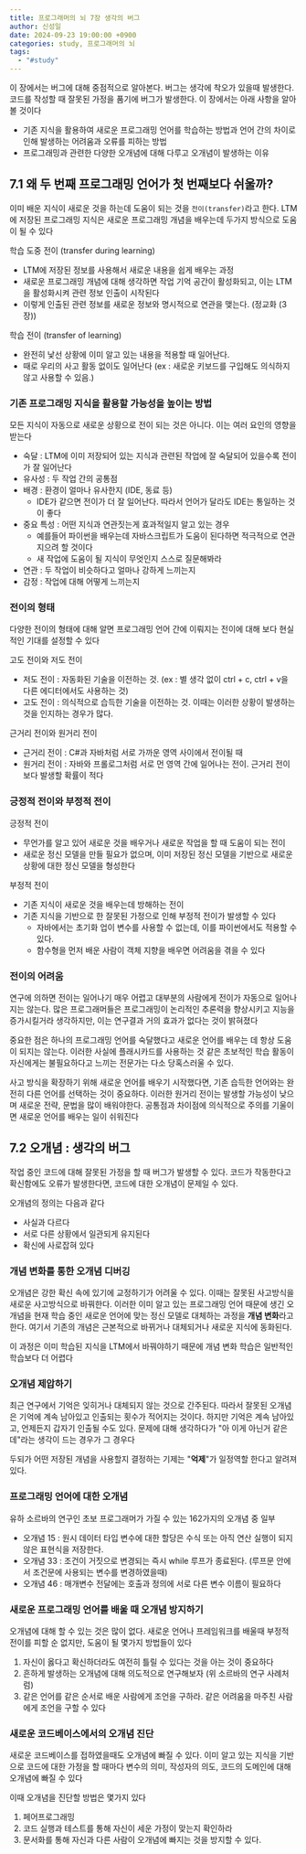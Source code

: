 ```yaml
---
title: 프로그래머의 뇌 7장 생각의 버그
author: 신성일
date: 2024-09-23 19:00:00 +0900
categories: study, 프로그래머의 뇌
tags:
  - "#study"
---
```

이 장에서는 버그에 대해 중점적으로 알아본다. 버그는 생각에 착오가 있을때 발생한다. 코드를 작성할 때 잘못된 가정을 품기에 버그가 발생한다. 이 장에서는 아래 사항을 알아볼 것이다
- 기존 지식을 활용하여 새로운 프로그래밍 언어를 학습하는 방법과 언어 간의 차이로 인해 발생하는 어려움과 오류를 피하는 방법
- 프로그래밍과 관련한 다양한 오개념에 대해 다루고 오개념이 발생하는 이유


## 7.1 왜 두 번째 프로그래밍 언어가 첫 번째보다 쉬울까?

이미 배운 지식이 새로운 것을 하는데 도움이 되는 것을  `전이(transfer)`라고 한다. LTM에 저장된 프로그래밍 지식은 새로운 프로그래밍 개념을 배우는데 두가지 방식으로 도움이 될 수 있다

학습 도중 전이 (transfer during learning)
- LTM에 저장된 정보를 사용해서 새로운 내용을 쉽게 배우는 과정
- 새로운 프로그래밍 개념에 대해 생각하면 작업 기억 공간이 활성화되고, 이는 LTM을 활성화시켜 관련 정보 인출이 시작된다 
- 이렇게 인출된 관련 정보를 새로운 정보와 명시적으로 연관을 맺는다. (정교화 (3장))


학습 전이 (transfer of learning)
- 완전히 낯선 상황에 이미 알고 있는 내용을 적용할 때 일어난다. 
- 때로 우리의 사고 활동 없이도 일어난다 (ex : 새로운 키보드를 구입해도 의식하지 않고 사용할 수 있음.)


### 기존 프로그래밍 지식을 활용할 가능성을 높이는 방법

모든 지식이 자동으로 새로운 상황으로 전이 되는 것은 아니다. 이는 여러 요인의 영향을 받는다

- 숙달 : LTM에 이미 저장되어 있는 지식과 관련된 작업에 잘 숙달되어 있을수록 전이가 잘 일어난다
- 유사성 : 두 작업 간의 공통점
- 배경 : 환경이 얼마나 유사한지 (IDE, 동료 등)
	- IDE가 같으면 전이가 더 잘 일어난다. 따라서 언어가 달라도 IDE는 통일하는 것이 좋다
- 중요 특성 : 어떤 지식과 연관짓는게 효과적일지 알고 있는 경우
	- 예를들어 파이썬을 배우는데 자바스크립트가 도움이 된다하면 적극적으로 연관지으려 할 것이다
	- 새 작업에 도움이 될 지식이 무엇인지 스스로 질문해봐라
- 연관 : 두 작업이 비슷하다고 얼마나 강하게 느끼는지
- 감정 : 작업에 대해 어떻게 느끼는지

### 전이의 형태

다양한 전이의 형태에 대해 알면 프로그래밍 언어 간에 이뤄지는 전이에 대해 보다 현실적인 기대를 설정할 수 있다

고도 전이와 저도 전이
- 저도 전이 : 자동화된 기술을 이전하는 것. (ex : 별 생각 없이 ctrl + c, ctrl + v을 다른 에디터에서도 사용하는 것)
- 고도 전이 : 의식적으로 습득한 기술을 이전하는 것. 이때는 이러한 상황이 발생하는 것을 인지하는 경우가 많다. 

근거리 전이와 원거리 전이
- 근거리 전이 : C#과 자바처럼 서로 가까운 영역 사이에서 전이될 때 
- 원거리 전이 : 자바와 프롤로그처럼 서로 먼 영역 간에 일어나는 전이. 근거리 전이보다 발생할 확률이 적다


### 긍정적 전이와 부정적 전이

긍정적 전이
- 무언가를 알고 있어 새로운 것을 배우거나 새로운 작업을 할 때 도움이 되는 전이
- 새로운 정신 모델을 만들 필요가 없으며, 이미 저장된 정신 모델을 기반으로 새로운 상황에 대한 정신 모델을 형성한다

부정적 전이
- 기존 지식이 새로운 것을 배우는데 방해하는 전이
- 기존 지식을 기반으로 한 잘못된 가정으로 인해 부정적 전이가 발생할 수 있다
	- 자바에서는 초기화 업이 변수를 사용할 수 없는데, 이를 파이썬에서도 적용할 수 있다. 
	- 함수형을 먼저 배운 사람이 객체 지향을 배우면 어려움을 겪을 수 있다

### 전이의 어려움

연구에 의하면 전이는 일어나기 매우 어렵고 대부분의 사람에게 전이가 자동으로 일어나지는 않는다. 많은 프로그래머들은 프로그래밍이 논리적인 추론력을 향상시키고 지능을 증가시킬거라 생각하지만, 이는 연구결과 거의 효과가 없다는 것이 밝혀졌다

중요한 점은 하나의 프로그래밍 언어를 숙달했다고 새로운 언어를 배우는 데 항상 도움이 되지는 않는다. 이러한 사실에 플래시카드를 사용하는 것 같은 초보적인 학습 활동이 자신에게는 불필요하다고 느끼는 전문가는 다소 당혹스러울 수 있다.

사고 방식을 확장하기 위해 새로운 언어를 배우기 시작했다면, 기존 습득한 언어와는 완전히 다른 언어를 선택하는 것이 중요하다. 이러한 원거리 전이는 발생할 가능성이 낮으며 새로운 전략, 문법을 많이 배워야한다. 공통점과 차이점에 의식적으로 주의를 기울이면 새로운 언어를 배우는 일이 쉬워진다

## 7.2 오개념 : 생각의 버그

작업 중인 코드에 대해 잘못된 가정을 할 때 버그가 발생할 수 있다. 코드가 작동한다고 확신함에도 오류가 발생한다면, 코드에 대한 오개념이 문제일 수 있다.

오개념의 정의는 다음과 같다
- 사실과 다르다
- 서로 다른 상황에서 일관되게 유지된다
- 확신에 사로잡혀 있다


### 개념 변화를 통한 오개념 디버깅

오개념은 강한 확신 속에 있기에 교정하기가 어려울 수 있다. 이때는 잘못된 사고방식을 새로운 사고방식으로 바꿔한다. 이러한 이미 알고 있는 프로그래밍 언어 때문에 생긴 오개념을 현재 학습 중인 새로운 언어에 맞는 정신 모델로 대체하는 과정을 **개념 변화**라고 한다. 여기서 기존의 개념은 근본적으로 바뀌거나 대체되거나 새로운 지식에 동화된다. 

이 과정은 이미 학습된 지식을 LTM에서 바꿔야하기 때문에 개념 변화 학습은 일반적인 학습보다 더 어렵다

### 오개념 제압하기

최근 연구에서 기억은 잊히거나 대체되지 않는 것으로 간주된다. 따라서 잘못된 오개념은 기억에 계속 남아있고 인출되는 횟수가 적어지는 것이다. 하지만 기억은 계속 남아있고, 언제든지 갑자기 인출될 수도 있다. 문제에 대해 생각하다가 "아 이게 아닌거 같은데"라는 생각이 드는 경우가 그 경우다

두되가 어떤 저장된 개념을 사용할지 결정하는 기제는 "**억제**"가 일정역할 한다고 알려져있다. 


### 프로그래밍 언어에 대한 오개념

유하 소르바의 연구인 초보 프로그래머가 가질 수 있는 162가지의 오개념 중 일부

- 오개념 15 : 원시 데이터 타입 변수에 대한 할당은 수식 또는 아직 연산 실행이 되지 않은 표현식을 저장한다. 
- 오개념 33 : 조건이 거짓으로 변경되는 즉시 while 루프가 종료된다. (루프문 안에서 조건문에 사용되는 변수를 변경하였을때)
- 오개념 46 : 매개변수 전달에는 호출과 정의에 서로 다른 변수 이름이 필요하다

### 새로운 프로그래밍 언어를 배울 때 오개념 방지하기

오개념에 대해 할 수 있는 것은 많이 없다. 새로운 언어나 프레임워크를 배울때 부정적 전이를 피할 순 없지만, 도움이 될 몇가지 방법들이 있다

1. 자신이 옳다고 확신하더라도 여전히 틀릴 수 있다는 것을 아는 것이 중요하다
2. 흔하게 발생하는 오개념에 대해 의도적으로 연구해보자 (위 소르바의 연구 사례처럼)
3. 같은 언어를 같은 순서로 배운 사람에게 조언을 구하라. 같은 어려움을 마주친 사람에게 조언을 구할 수 있다

### 새로운 코드베이스에서의 오개념 진단

새로운 코드베이스를 접하였을때도 오개념에 빠질 수 있다. 이미 알고 있는 지식을 기반으로 코드에 대한 가정을 할 때마다 변수의 의미, 작성자의 의도, 코드의 도메인에 대해 오개념에 빠질 수 있다

이때 오개념을 진단할 방법은 몇가지 있다
1. 페어프로그래밍
2. 코드 실행과 테스트를 통해 자신이 세운 가정이 맞는지 확인하라
3. 문서화를 통해 자신과 다른 사람이 오개념에 빠지는 것을 방지할 수 있다.